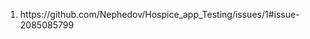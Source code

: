<div class="bug-list">
  <ol>
    <li>https://github.com/Nephedov/Hospice_app_Testing/issues/1#issue-2085085799</li>
  </ol>
</div>

